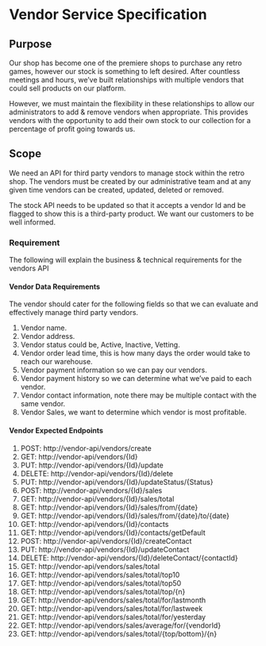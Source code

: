 # Vendor Service Specification

## Purpose

Our shop has become one of the premiere shops to purchase any retro games, however our stock is something to left desired. After countless meetings and hours, we’ve built relationships with multiple vendors that could sell products on our platform. 

However, we must maintain the flexibility in these relationships to allow our administrators to add & remove vendors when appropriate. This provides vendors with the opportunity to add their own stock to our collection for a percentage of profit going towards us.

## Scope

We need an API for third party vendors to manage stock within the retro shop. The vendors must be created by our administrative team and at any given time vendors can be created, updated, deleted or removed.

The stock API needs to be updated so that it accepts a vendor Id and be flagged to show this is a third-party product. We want our customers to be well informed. 

### Requirement

The following will explain the business & technical requirements for the vendors API

#### Vendor Data Requirements

The vendor should cater for the following fields so that we can evaluate and effectively manage third party vendors.
1.	Vendor name.
2.	Vendor address.
3.	Vendor status could be, Active, Inactive, Vetting.
4.	Vendor order lead time, this is how many days the order would take to reach our warehouse.
5.	Vendor payment information so we can pay our vendors.
6.	Vendor payment history so we can determine what we’ve paid to each vendor.
7.	Vendor contact information, note there may be multiple contact with the same vendor.
8.	Vendor Sales, we want to determine which vendor is most profitable. 

#### Vendor Expected Endpoints

1.	POST: http://vendor-api/vendors/create 
2.	GET: http://vendor-api/vendors/{Id}
3.	PUT: http://vendor-api/vendors/{Id}/update
4.	DELETE: http://vendor-api/vendors/{Id}/delete
5.	PUT: http://vendor-api/vendors/{Id}/updateStatus/{Status}
6.	POST: http://vendor-api/vendors/{Id}/sales
7.	GET: http://vendor-api/vendors/{Id}/sales/total
8.	GET: http://vendor-api/vendors/{Id}/sales/from/{date}
9.	GET: http://vendor-api/vendors/{Id}/sales/from/{date}/to/{date}
10.	GET: http://vendor-api/vendors/{Id}/contacts
11.	GET: http://vendor-api/vendors/{Id}/contacts/getDefault
12.	POST: http://vendor-api/vendors/{Id}/createContact
13.	PUT: http://vendor-api/vendors/{Id}/updateContact
14.	DELETE: http://vendor-api/vendors/{Id}/deleteContact/{contactId}
15.	GET: http://vendor-api/vendors/sales/total
16.	GET: http://vendor-api/vendors/sales/total/top10
17.	GET: http://vendor-api/vendors/sales/total/top50
18.	GET: http://vendor-api/vendors/sales/total/top/{n}
19.	GET: http://vendor-api/vendors/sales/total/for/lastmonth
20.	GET: http://vendor-api/vendors/sales/total/for/lastweek
21.	GET: http://vendor-api/vendors/sales/total/for/yesterday
22.	GET: http://vendor-api/vendors/sales/average/for/{vendorId}
23.	GET: http://vendor-api/vendors/sales/total/{top/bottom}/{n}


